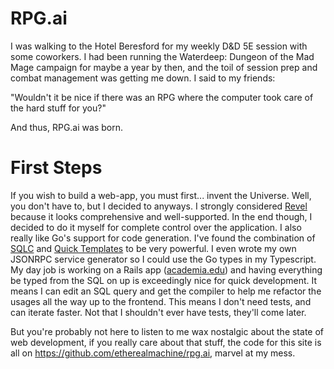 # RPG.ai
I was walking to the Hotel Beresford for my weekly D&D 5E session with some coworkers. I had been
running the Waterdeep: Dungeon of the Mad Mage campaign for maybe a year by then, and the toil of
session prep and combat management was getting me down. I said to my friends:

"Wouldn't it be nice if there was an RPG where the computer took care of the hard stuff for you?"

And thus, RPG.ai was born.

# First Steps
If you wish to build a web-app, you must first... invent the Universe. Well, you don't have to, but
I decided to anyways. I strongly considered [Revel](https://revel.github.io/) because it looks
comprehensive and well-supported. In the end though, I decided to do it myself for complete control
over the application. I also really like Go's support for code generation. I've found the
combination of [SQLC](https://github.com/kyleconroy/sqlc) and
[Quick Templates](https://github.com/valyala/quicktemplate) to be very powerful. I even wrote my own
JSONRPC service generator so I could use the Go types in my Typescript. My day job is working on a
Rails app ([academia.edu](https://academia.edu)) and having everything be typed from the SQL on up
is exceedingly nice for quick development. It means I can edit an SQL query and get the compiler to
help me refactor the usages all the way up to the frontend. This means I don't need tests, and can
iterate faster. Not that I shouldn't ever have tests, they'll come later.

But you're probably not here to listen to me wax nostalgic about the state of web development, if
you really care about that stuff, the code for this site is all on
https://github.com/etherealmachine/rpg.ai, marvel at my mess.